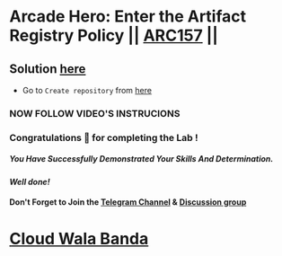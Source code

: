 # Arcade Hero: Enter the Artifact Registry Policy || [ARC157](https://www.cloudskillsboost.google/focuses/89732?parent=catalog) ||

## Solution [here](https://youtu.be/xPp1jUIH8Io)

* Go to `Create repository` from [here](https://console.cloud.google.com/artifacts/create-repo?)

### NOW FOLLOW VIDEO'S INSTRUCIONS

### Congratulations 🎉 for completing the Lab !

##### *You Have Successfully Demonstrated Your Skills And Determination.*

#### *Well done!*

#### Don't Forget to Join the [Telegram Channel](https://t.me/cloudwalabanda) & [Discussion group](https://t.me/cloudwalabandachats)

# [Cloud Wala Banda](https://www.youtube.com/@cloudwalabanda)
